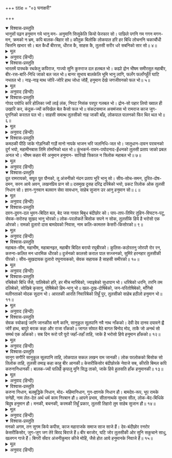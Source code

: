 +++
title = "०३ घनाक्षरी"

+++


<details open><summary>विश्वास-प्रस्तुति</summary>
भानुसों पढ़न हनुमान गये भानु मन-  
अनुमानि सिसुकेलि कियो फेरफार सो।  
पाछिले पगनि गम गगन मगन-मन,  
क्रमको न भ्रम, कपि बालक-बिहार  सो॥  
कौतुक बिलोकि लोकपाल हरि हर बिधि  
लोचननि चकाचौंधी चित्तनि खभार सो।  
बल कैधौं बीररस, धीरज कै, साहस कै,  
तुलसी सरीर धरे सबनिको सार सो॥ ४॥
</details>

<details><summary>मूल</summary>

भानुसों पढ़न हनुमान गये भानु मन-  
अनुमानि सिसुकेलि कियो फेरफार सो।  
पाछिले पगनि गम गगन मगन-मन,  
क्रमको न भ्रम, कपि बालक-बिहार  सो॥  
कौतुक बिलोकि लोकपाल हरि हर बिधि  
लोचननि चकाचौंधी चित्तनि खभार सो।  
बल कैधौं बीररस, धीरज कै, साहस कै,  
तुलसी सरीर धरे सबनिको सार सो॥ ४॥
</details>

<details><summary>अनुवाद (हिन्दी)</summary>

भावार्थ—सूर्यभगवान् के समीपमें हनुमान् जी  विद्या पढ़नेके लिये गये, सूर्यदेवने मनमें बालकोंका खेल समझकर बहाना किया [कि मैं स्थिर नहीं रह सकता और बिना आमने-सामनेके पढ़ना-पढ़ाना असम्भव है]। हनुमान् जी ने भास्करकी ओर मुख करके पीठकी तरफ पैरोंसे प्रसन्नमन आकाशमार्गमें बालकोंके खेलके समान गमन किया और उससे पाठॺक्रममें किसी प्रकारका भ्रम नहीं हुआ। इस अचरजके खेलको देखकर इन्द्रादि लोकपाल, विष्णु, रुद्र और ब्रह्माकी आँखें चौंधिया गयीं तथा चित्तमें खलबली-सी उत्पन्न हो गयी। तुलसीदासजी कहते हैं—सब सोचने लगे कि यह न जाने बल, न जाने वीररस, न जाने धैर्य, न जाने हिम्मत अथवा न जाने इन सबका सार ही शरीर धारण किये हैं॥ ४॥
</details>

<details open><summary>विश्वास-प्रस्तुति</summary>
भारतमें पारथके रथकेतु कपिराज,  
गाज्यो सुनि कुरुराज दल हलबल भो।  
कह्यो द्रोन भीषम समीरसुत महाबीर,  
बीर-रस-बारि-निधि जाको बल जल भो॥  
बानर सुभाय बालकेलि भूमि भानु लागि,  
फलँग फलाँगहूँतें घाटि नभतल भो।  
नाइ-नाइ माथ जोरि-जोरि हाथ जोधा जोहैं,  
हनुमान देखे जगजीवनको फल भो॥ ५॥
</details>

<details><summary>मूल</summary>

भारतमें पारथके रथकेतु कपिराज,  
गाज्यो सुनि कुरुराज दल हलबल भो।  
कह्यो द्रोन भीषम समीरसुत महाबीर,  
बीर-रस-बारि-निधि जाको बल जल भो॥  
बानर सुभाय बालकेलि भूमि भानु लागि,  
फलँग फलाँगहूँतें घाटि नभतल भो।  
नाइ-नाइ माथ जोरि-जोरि हाथ जोधा जोहैं,  
हनुमान देखे जगजीवनको फल भो॥ ५॥
</details>

<details><summary>अनुवाद (हिन्दी)</summary>

भावार्थ—महाभारतमें अर्जुनके रथकी पताकापर कपिराज हनुमान् जी ने गर्जन किया, जिसको सुनकर दुर्योधनकी सेनामें घबराहट उत्पन्न हो गयी। द्रोणाचार्य और भीष्मपितामहने कहा कि ये महाबली पवनकुमार हैं। जिनका बल वीररसरूपी समुद्रका जल हुआ है। इनके स्वाभाविक ही बालकोंके खेलके समान धरतीसे सूर्यतकके कुदानने आकाशमण्डलको एक पगसे भी कम कर दिया था। सब योद्धागण मस्तक नवा-नवाकर और हाथ जोड़-जोड़कर देखते हैं। इस प्रकार हनुमान् जी का दर्शन पानेसे उन्हें संसारमें जीनेका फल मिल गया॥ ५॥
</details>

<details open><summary>विश्वास-प्रस्तुति</summary>
गोपद पयोधि करि होलिका ज्यों लाई लंक,  
निपट निसंक परपुर गलबल भो।  
द्रोन-सो पहार लियो ख्याल ही उखारि कर,  
कंदुक-ज्यों कपिखेल बेल कैसो फल भो॥  
संकटसमाज असमंजस भो रामराज  
काज जुग-पूगनिको करतल पल भो।  
साहसी समत्थ तुलसीको नाह जाकी बाँह,  
लोकपाल पालनको फिर थिर थल भो॥ ६॥
</details>

<details><summary>मूल</summary>

गोपद पयोधि करि होलिका ज्यों लाई लंक,  
निपट निसंक परपुर गलबल भो।  
द्रोन-सो पहार लियो ख्याल ही उखारि कर,  
कंदुक-ज्यों कपिखेल बेल कैसो फल भो॥  
संकटसमाज असमंजस भो रामराज  
काज जुग-पूगनिको करतल पल भो।  
साहसी समत्थ तुलसीको नाह जाकी बाँह,  
लोकपाल पालनको फिर थिर थल भो॥ ६॥
</details>

<details><summary>अनुवाद (हिन्दी)</summary>

भावार्थ—समुद्रको गोखुरके समान करके निडर होकर लंका-जैसी (सुरक्षित नगरीको) होलिकाके सदृश जला डाला, जिससे पराये (शत्रुके) पुरमें गड़बड़ी मच गयी। द्रोण-जैसा भारी पर्वत खेलमें ही उखाड़ गेंदकी तरह उठा लिया, वह कपिराजके लिये बेल-फलके समान क्रीडाकी सामग्री बन गया। रामराज्यमें अपार संकट (लक्ष्मण-शक्ति)-से असमंजस उत्पन्न हुआ (उस समय जिसके पराक्रमसे) युगसमूहमें होनेवाला काम पलभरमें मुट्ठीमें आ गया। तुलसीके स्वामी बड़े साहसी और सामर्थ्यवान् हैं, जिनकी भुजाएँ लोकपालोंको पालन करने तथा उन्हें फिरसे स्थिरतापूर्वक बसानेका स्थान हुईं॥ ६॥
</details>

<details open><summary>विश्वास-प्रस्तुति</summary>
कमठकी पीठि जाके गोड़निकी गाड़ैं मानो  
नापके भाजन भरि जलनिधि-जल भो।  
जातुधान-दावन परावनको दुर्ग भयो,  
महामीनबास तिमि तोमनिको थल भो॥  
कुंभकर्न-रावन-पयोदनाद-ईंधनको  
तुलसी प्रताप जाको प्रबल अनल भो।  
भीषम कहत मेरे अनुमान हनुमान-  
सारिखो त्रिकाल न त्रिलोक महाबल भो॥ ७॥
</details>

<details><summary>मूल</summary>

कमठकी पीठि जाके गोड़निकी गाड़ैं मानो  
नापके भाजन भरि जलनिधि-जल भो।  
जातुधान-दावन परावनको दुर्ग भयो,  
महामीनबास तिमि तोमनिको थल भो॥  
कुंभकर्न-रावन-पयोदनाद-ईंधनको  
तुलसी प्रताप जाको प्रबल अनल भो।  
भीषम कहत मेरे अनुमान हनुमान-  
सारिखो त्रिकाल न त्रिलोक महाबल भो॥ ७॥
</details>

<details><summary>अनुवाद (हिन्दी)</summary>

भावार्थ—कच्छपकी पीठमें जिनके पाँवके गड़हे समुद्रका जल भरनेके लिये मानो नापके पात्र (बर्तन) हुए। राक्षसोंका नाश करते समय वह (समुद्र) ही उनके भागकर छिपनेका गढ़ हुआ तथा वही बहुत-से बड़े-बड़े मत्स्योंके रहनेका स्थान हुआ। तुलसीदासजी कहते हैं—रावण, कुम्भकर्ण और मेघनादरूपी ईंधनको जलानेके निमित्त जिनका प्रताप प्रचण्ड अग्नि हुआ। भीष्मपितामह कहते हैं—मेरी समझमें हनुमान् जी के समान अत्यन्त बलवान् तीनों काल और तीनों लोकमें कोई नहीं हुआ॥ ७॥
</details>

<details open><summary>विश्वास-प्रस्तुति</summary>
दूत रामरायको, सपूत पूत पौनको, तू  
अंजनीको नंदन प्रताप भूरि भानु सो।  
सीय-सोच-समन, दुरित-दोष-दमन,  
सरन आये अवन, लखनप्रिय प्रान सो॥  
दसमुख दुसह दरिद्र दरिबेको भयो,  
प्रकट तिलोक ओक तुलसी निधान सो।  
ज्ञान-गुनवान बलवान सेवा सावधान,  
साहेब सुजान उर आनु हनुमान सो॥ ८॥
</details>

<details><summary>मूल</summary>

दूत रामरायको, सपूत पूत पौनको, तू  
अंजनीको नंदन प्रताप भूरि भानु सो।  
सीय-सोच-समन, दुरित-दोष-दमन,  
सरन आये अवन, लखनप्रिय प्रान सो॥  
दसमुख दुसह दरिद्र दरिबेको भयो,  
प्रकट तिलोक ओक तुलसी निधान सो।  
ज्ञान-गुनवान बलवान सेवा सावधान,  
साहेब सुजान उर आनु हनुमान सो॥ ८॥
</details>

<details><summary>अनुवाद (हिन्दी)</summary>

भावार्थ—आप राजा रामचन्द्रजीके दूत, पवनदेवके सुयोग्य पुत्र, अंजनीदेवीको आनन्द देनेवाले, असंख्य सूर्योंके समान तेजस्वी, सीताजीके शोकनाशक, पाप तथा अवगुणके नष्ट करनेवाले, शरणागतोंकी रक्षा करनेवाले और लक्ष्मणजीको प्राणोंके समान प्रिय हैं। तुलसीदासजीके दुस्सह दरिद्ररूपी रावणका नाश करनेके लियेआप तीनों लोकोंमें आश्रयरूप प्रकट हुए हैं। अरे लोगो! तुम ज्ञानी, गुणवान्, बलवान् और सेवा (दूसरोंको आराम पहुँचाने)-में सजग हनुमान् जी के समान चतुर स्वामीको अपने हृदयमें बसाओ॥ ८॥
</details>

<details open><summary>विश्वास-प्रस्तुति</summary>
दवन-दुवन-दल भुवन-बिदित बल,  
बेद जस गावत बिबुध बंदीछोर को।  
पाप-ताप-तिमिर तुहिन-विघटन-पटु,  
सेवक-सरोरुह सुखद भानु भोरको॥  
लोक-परलोकतें बिसोक सपने न सोक,  
तुलसीके हिये है भरोसो एक ओरको।  
रामको दुलारो दास बामदेवको निवास,  
नाम कलि-कामतरु केसरी-किसोरको॥ ९॥
</details>

<details><summary>मूल</summary>

दवन-दुवन-दल भुवन-बिदित बल,  
बेद जस गावत बिबुध बंदीछोर को।  
पाप-ताप-तिमिर तुहिन-विघटन-पटु,  
सेवक-सरोरुह सुखद भानु भोरको॥  
लोक-परलोकतें बिसोक सपने न सोक,  
तुलसीके हिये है भरोसो एक ओरको।  
रामको दुलारो दास बामदेवको निवास,  
नाम कलि-कामतरु केसरी-किसोरको॥ ९॥
</details>

<details><summary>अनुवाद (हिन्दी)</summary>

भावार्थ—दानवोंकी सेनाको नष्ट करनेमें जिनका पराक्रम विश्वविख्यात है, वेद यश-गान करते हैं कि देवताओंको कारागारसे छुड़ानेवाला पवनकुमारके सिवा दूसरा कौन है? आप पापान्धकार और कष्टरूपी पालेको घटानेमें प्रवीण तथा सेवकरूपी कमलको प्रसन्न करनेके लिये प्रातःकालके सूर्यके समान हैं। तुलसीके हृदयमें एकमात्र हनुमान् जी का भरोसा है, स्वप्नमें भी लोक और परलोककी चिन्ता नहीं, शोकरहित है, रामचन्द्रजीके दुलारे शिवस्वरूप (ग्यारह रुद्रमें एक) केसरीनन्दनका नाम कलिकालमें कल्पवृक्षके समान है॥ ९॥
</details>

<details open><summary>विश्वास-प्रस्तुति</summary>
महाबल-सीम, महाभीम, महाबानइत,  
महाबीर बिदित बरायो रघुबीरको।  
कुलिस-कठोरतनु जोरपरै रोर रन,  
करुना-कलित मन धारमिक धीरको॥  
दुर्जनको कालसो कराल पाल सज्जनको,  
सुमिरे हरनहार तुलसीकी पीरको।  
सीय-सुखदायक दुलारो रघुनायकको,  
सेवक सहायक है साहसी समीरको॥ १०॥
</details>

<details><summary>मूल</summary>

महाबल-सीम, महाभीम, महाबानइत,  
महाबीर बिदित बरायो रघुबीरको।  
कुलिस-कठोरतनु जोरपरै रोर रन,  
करुना-कलित मन धारमिक धीरको॥  
दुर्जनको कालसो कराल पाल सज्जनको,  
सुमिरे हरनहार तुलसीकी पीरको।  
सीय-सुखदायक दुलारो रघुनायकको,  
सेवक सहायक है साहसी समीरको॥ १०॥
</details>

<details><summary>अनुवाद (हिन्दी)</summary>

भावार्थ—आप अत्यन्त पराक्रमकी हद, अतिशय कराल, बड़े बहादुर और रघुनाथजीद्वारा चुने हुए महाबलवान् विख्यात योद्धा हैं। वज्रके समान कठोर शरीरवाले जिनके जोर पड़ने अर्थात् बल करनेसे रणस्थलमें कोलाहल मच जाता है, सुन्दर करुणा एवं धैर्यके स्थान और मनसे धर्माचरण करनेवाले हैं। दुष्टोंके लिये कालके समान भयावने, सज्जनोंको पालनेवाले और स्मरण करनेसे तुलसीके दुःखको हरनेवाले हैं। सीताजीको सुख देनेवाले, रघुनाथजीके दुलारे और सेवकोंकी सहायता करनेमें पवनकुमार बड़े ही साहसी (हिम्मतवर) हैं॥ १०॥
</details>

<details open><summary>विश्वास-प्रस्तुति</summary>
रचिबेको बिधि जैसे, पालिबेको हरि, हर  
मीच मारिबेको, ज्याइबेको सुधापान भो।  
धरिबेको धरनि, तरनि तम दलिबेको,  
सोखिबे कृसानु, पोषिबेको हिम-भानु भो॥  
खल-दुख-दोषिबेको, जन-परितोषिबेको,  
माँगिबो मलीनताको मोदक सुदान भो।  
आरतकी आरति निवारिबेको तिहूँ पुर,  
तुलसीको साहेब हठीलो हनुमान भो॥ ११॥
</details>

<details><summary>मूल</summary>

रचिबेको बिधि जैसे, पालिबेको हरि, हर  
मीच मारिबेको, ज्याइबेको सुधापान भो।  
धरिबेको धरनि, तरनि तम दलिबेको,  
सोखिबे कृसानु, पोषिबेको हिम-भानु भो॥  
खल-दुख-दोषिबेको, जन-परितोषिबेको,  
माँगिबो मलीनताको मोदक सुदान भो।  
आरतकी आरति निवारिबेको तिहूँ पुर,  
तुलसीको साहेब हठीलो हनुमान भो॥ ११॥
</details>

<details><summary>अनुवाद (हिन्दी)</summary>

भावार्थ—आप सृष्टिरचनाके लिये ब्रह्मा, पालन करनेको विष्णु, मारनेको रुद्र और जिलानेके लिये अमृतपानके समान हुए; धारण करनेमें धरती, अन्धकारको नसानेमें सूर्य, सुखानेमें अग्नि, पोषण करनेमें चन्द्रमा और सूर्य हुए; खलोंको दुःख देने और दूषित बनानेवाले, सेवकोंको संतुष्ट करनेवाले एवं माँगनारूपी मैलेपनका विनाश करनेमें मोदकदाता हुए। तीनों लोकोंमें दुःखियोंके दुःख छुड़ानेके लिये तुलसीके स्वामी श्रीहनुमान् जी  दृढ़प्रतिज्ञ हुए हैं॥ ११॥
</details>

<details open><summary>विश्वास-प्रस्तुति</summary>
सेवक स्योकाई जानि जानकीस मानै कानि,  
सानुकूल सूलपानि नवै नाथ नाँकको।  
देवी देव दानव दयावने ह्वै जोरैं हाथ,  
बापुरे बराक कहा और राजा राँकको॥  
जागत सोवत बैठे बागत बिनोद मोद,  
ताकै जो अनर्थ सो समर्थ एक आँकको।  
सब दिन रूरो परै पूरो जहाँ-तहाँ ताहि,  
जाके है भरोसो हिये हनुमान हाँकको॥ १२॥
</details>

<details><summary>मूल</summary>

सेवक स्योकाई जानि जानकीस मानै कानि,  
सानुकूल सूलपानि नवै नाथ नाँकको।  
देवी देव दानव दयावने ह्वै जोरैं हाथ,  
बापुरे बराक कहा और राजा राँकको॥  
जागत सोवत बैठे बागत बिनोद मोद,  
ताकै जो अनर्थ सो समर्थ एक आँकको।  
सब दिन रूरो परै पूरो जहाँ-तहाँ ताहि,  
जाके है भरोसो हिये हनुमान हाँकको॥ १२॥
</details>

<details><summary>अनुवाद (हिन्दी)</summary>

भावार्थ—सेवक हनुमान् जी की सेवा समझकर जानकीनाथने संकोच माना अर्थात् एहसानसे दब गये, शिवजी पक्षमें रहते और स्वर्गके स्वामी इन्द्र नवते हैं। देवी-देवता, दानव सब दयाके पात्र बनकर हाथ जोड़ते हैं, फिर दूसरे बेचारे दरिद्र-दुःखिया राजा कौन चीज हैं। जागते, सोते, बैठते, डोलते, क्रीड़ा करते और आनन्दमें मग्न (पवनकुमारके) सेवकका अनिष्ट चाहेगा ऐसा कौन सिद्धान्तका समर्थ है? उसका जहाँ-तहाँ सब दिन श्रेष्ठ रीतिसे पूरा पड़ेगा, जिसके हृदयमें अंजनीकुमारकी हाँकका भरोसा है॥ १२॥
</details>

<details open><summary>विश्वास-प्रस्तुति</summary>
सानुग सगौरि सानुकूल सूलपानि ताहि,  
लोकपाल सकल लखन राम जानकी।  
लोक परलोकको बिसोक सो तिलोक ताहि,  
तुलसी तमाइ कहा काहू बीर आनकी॥  
केसरीकिसोर बंदीछोरके नेवाजे सब,  
कीरति बिमल कपि करुनानिधानकी।  
बालक-ज्यों पालिहैं कृपालु मुनि सिद्ध ताको,  
जाके हिये हुलसति हाँक हनुमानकी॥ १३॥
</details>

<details><summary>मूल</summary>

सानुग सगौरि सानुकूल सूलपानि ताहि,  
लोकपाल सकल लखन राम जानकी।  
लोक परलोकको बिसोक सो तिलोक ताहि,  
तुलसी तमाइ कहा काहू बीर आनकी॥  
केसरीकिसोर बंदीछोरके नेवाजे सब,  
कीरति बिमल कपि करुनानिधानकी।  
बालक-ज्यों पालिहैं कृपालु मुनि सिद्ध ताको,  
जाके हिये हुलसति हाँक हनुमानकी॥ १३॥
</details>

<details><summary>अनुवाद (हिन्दी)</summary>

भावार्थ—जिसके हृदयमें हनुमान् जी की हाँक उल्लसित होती है, उसपर अपने सेवकों और पार्वतीजीके सहित शंकरभगवान्, समस्त लोकपाल, श्रीरामचन्द्र, जानकी और लक्ष्मणजी भी प्रसन्न रहते हैं। तुलसीदासजी कहते हैं फिर लोक और परलोकमें शोकरहित हुए उस प्राणीको तीनों लोकोंमें किसी योद्धाके आश्रित होनेकी क्या लालसा होगी? दयानिकेत केसरीनन्दन निर्मल कीर्तिवाले हनुमान् जी के प्रसन्न होनेसे सम्पूर्ण सिद्ध-मुनि उस मनुष्यपर दयालु होकर बालकके समान पालन करते हैं, उन करुणानिधान कपीश्वरकी कीर्ति ऐसी ही निर्मल है॥ १३॥
</details>

<details open><summary>विश्वास-प्रस्तुति</summary>
करुना निधान, बलबुद्धिके निधान, मोद-  
महिमानिधान, गुन-ज्ञानके निधान हौ।  
बामदेव-रूप, भूप रामके सनेही, नाम  
लेत-देत अर्थ धर्म काम निरबान हौ॥  
आपने प्रभाव, सीतानाथके सुभाव सील,  
लोक-बेद-बिधिके बिदुष हनुमान हौ।  
मनकी, बचनकी, करमकी तिहूँ प्रकार,  
तुलसी तिहारो तुम साहेब सुजान हौ॥ १४॥
</details>

<details><summary>मूल</summary>

करुना निधान, बलबुद्धिके निधान, मोद-  
महिमानिधान, गुन-ज्ञानके निधान हौ।  
बामदेव-रूप, भूप रामके सनेही, नाम  
लेत-देत अर्थ धर्म काम निरबान हौ॥  
आपने प्रभाव, सीतानाथके सुभाव सील,  
लोक-बेद-बिधिके बिदुष हनुमान हौ।  
मनकी, बचनकी, करमकी तिहूँ प्रकार,  
तुलसी तिहारो तुम साहेब सुजान हौ॥ १४॥
</details>

<details><summary>अनुवाद (हिन्दी)</summary>

भावार्थ—तुम दयाके स्थान, बुद्धि-बलके धाम, आनन्दमहिमाके मन्दिर और गुण-ज्ञानके निकेतन हो; राजा रामचन्द्रके स्नेही, शंकरजीके रूप और नाम लेनेसे अर्थ, धर्म, काम, मोक्षके देनेवाले हो। हे हनुमान् जी! आप अपनी शक्तिसे श्रीरघुनाथजीके शील-स्वभाव, लोक-रीति और वेद-विधिके पण्डित हो! मन, वचन, कर्म तीनों प्रकारसे तुलसी आपका दास है, आप चतुर स्वामी हैं। अर्थात् भीतर-बाहरकी सब जानते हैं॥ १४॥
</details>

<details open><summary>विश्वास-प्रस्तुति</summary>
मनको अगम, तन सुगम किये कपीस,  
काज महाराजके समाज साज साजे हैं।  
देव-बंदीछोर रनरोर केसरीकिसोर,  
जुग-जुग जग तेरे बिरद बिराजे हैं॥  
बीर बरजोर, घटि जोर तुलसीकी ओर  
सुनि सकुचाने साधु, खलगन गाजे हैं।  
बिगरी सँवार अंजनीकुमार कीजे मोहिं,  
जैसे होत आये हनुमानके निवाजे हैं॥ १५॥
</details>

<details><summary>मूल</summary>

मनको अगम, तन सुगम किये कपीस,  
काज महाराजके समाज साज साजे हैं।  
देव-बंदीछोर रनरोर केसरीकिसोर,  
जुग-जुग जग तेरे बिरद बिराजे हैं॥  
बीर बरजोर, घटि जोर तुलसीकी ओर  
सुनि सकुचाने साधु, खलगन गाजे हैं।  
बिगरी सँवार अंजनीकुमार कीजे मोहिं,  
जैसे होत आये हनुमानके निवाजे हैं॥ १५॥
</details>

<details><summary>अनुवाद (हिन्दी)</summary>

भावार्थ—हे कपिराज! महाराज रामचन्द्रजीके कार्यके लिये सारा साज-समाज सजकर जो काम मनको दुर्गम था, उसको आपने शरीरसे करके सुलभ कर दिया। हे केशरीकिशोर! आप देवताओंको बन्दीखानेसे मुक्त करनेवाले, संग्रामभूमिमें कोलाहल मचानेवाले हैं, और आपकी नामवरी युग-युगसे संसारमें विराजती है। हे जबरदस्त योद्धा! आपका बल तुलसीके लिये क्यों घट गया, जिसको सुनकर साधु सकुचा गये हैं और दुष्टगण प्रसन्न हो रहे हैं। हे अंजनीकुमार! मेरी बिगड़ी बात उसी तरह सुधारिये जिस प्रकार आपके प्रसन्न होनेसे होती (सुधरती) आयी है॥ १५॥
</details>
